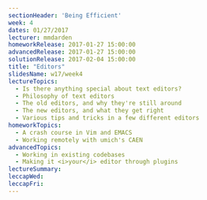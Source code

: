 ```yaml
---
sectionHeader: 'Being Efficient'
week: 4
dates: 01/27/2017
lecturer: mmdarden
homeworkRelease: 2017-01-27 15:00:00
advancedRelease: 2017-01-27 15:00:00
solutionRelease: 2017-02-04 15:00:00
title: "Editors"
slidesName: w17/week4
lectureTopics:
  - Is there anything special about text editors?
  - Philosophy of text editors
  - The old editors, and why they're still around
  - The new editors, and what they get right
  - Various tips and tricks in a few different editors 
homeworkTopics:
  - A crash course in Vim and EMACS
  - Working remotely with umich's CAEN
advancedTopics:
  - Working in existing codebases
  - Making it <i>your</i> editor through plugins
lectureSummary:
leccapWed:
leccapFri:
---
```

